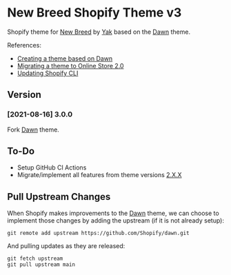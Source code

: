 # New Breed Shopify Theme v3

Shopify theme for [New Breed](https://newbreedpb.com) by [Yak](https://isaacyakl.com) based on the [Dawn](https://github.com/Shopify/dawn) theme.

References:

-  [Creating a theme based on Dawn](https://shopify.dev/themes/getting-started/create)
-  [Migrating a theme to Online Store 2.0](https://shopify.dev/themes/migration)
-  [Updating Shopify CLI](https://shopify.dev/apps/tools/cli/troubleshooting#rubygems-macos-linux-windows-10)

## Version

### [2021-08-16] 3.0.0

Fork [Dawn](https://github.com/Shopify/dawn) theme.

## To-Do

-  Setup GitHub CI Actions
-  Migrate/implement all features from theme versions [2.X.X](https://github.com/isaacyakl/new-breed-shopify-theme)

## Pull Upstream Changes

When Shopify makes improvements to the [Dawn](https://github.com/Shopify/dawn) theme, we can choose to implement those changes by adding the upstream (if it is not already setup):

```
git remote add upstream https://github.com/Shopify/dawn.git
```

And pulling updates as they are released:

```
git fetch upstream
git pull upstream main
```
